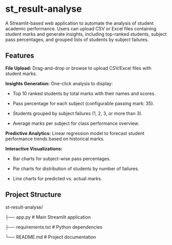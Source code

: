 # st_result-analyse

A Streamlit-based web application to automate the analysis of student academic performance. Users can upload CSV or Excel files containing student marks and generate insights, including top-ranked students, subject pass percentages, and grouped lists of students by subject failures.

## Features

**File Upload:** Drag-and-drop or browse to upload CSV/Excel files with student marks.

**Insights Generation:** One-click analysis to display:

- Top 10 ranked students by total marks with their names and scores.

- Pass percentage for each subject (configurable passing mark: 35).

- Students grouped by subject failures (1, 2, 3, or more than 3).

- Average marks per subject for class performance overview.

**Predictive Analytics:** Linear regression model to forecast student performance trends based on historical marks.


**Interactive Visualizations:**

- Bar charts for subject-wise pass percentages.

- Pie charts for distribution of students by number of failures.

- Line charts for predicted vs. actual marks.

## Project Structure

st-result-analyse/

├── app.py   # Main Streamlit application

├── requirements.txt    # Python dependencies

└── README.md           # Project documentation

